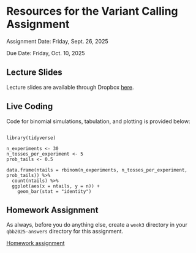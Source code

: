 # Resources for the Variant Calling Assignment

Assignment Date: Friday, Sept. 26, 2025

Due Date: Friday, Oct. 10, 2025

## Lecture Slides

Lecture slides are available through Dropbox [here](https://www.dropbox.com/scl/fi/dukux5o61wfko0smxc48y/20250926_variant_calling.pptx?rlkey=fmu6e18dfbxxai4gv6kvt5toi&st=2zyz7r5v&dl=0).


## Live Coding

Code for binomial simulations, tabulation, and plotting is provided below:

```{r}

library(tidyverse)

n_experiments <- 30
n_tosses_per_experiment <- 5
prob_tails <- 0.5

data.frame(ntails = rbinom(n_experiments, n_tosses_per_experiment, prob_tails)) %>%
  count(ntails) %>%
  ggplot(aes(x = ntails, y = n)) +
    geom_bar(stat = "identity")

```

## Homework Assignment

As always, before you do anything else, create a `week3` directory in your `qbb2025-answers` directory for this assignment.

[Homework assignment](https://bxlab.github.io/cmdb-quantbio/assignments/lab/variant_calling/assignment)
